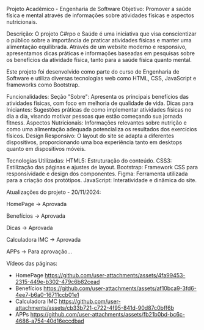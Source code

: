 Projeto Acadêmico - Engenharia de Software Objetivo: Promover a saúde física e mental através de informações sobre atividades físicas e aspectos nutricionais.

Descrição: O projeto C#rpo e Saúde é uma iniciativa que visa conscientizar o público sobre a importância de praticar atividades físicas e manter uma alimentação equilibrada. Através de um website moderno e responsivo, apresentamos dicas práticas e informações baseadas em pesquisas sobre os benefícios da atividade física, tanto para a saúde física quanto mental.

Este projeto foi desenvolvido como parte do curso de Engenharia de Software e utiliza diversas tecnologias web como HTML, CSS, JavaScript e frameworks como Bootstrap.

Funcionalidades: Seção "Sobre": Apresenta os principais benefícios das atividades físicas, com foco em melhoria de qualidade de vida. Dicas para Iniciantes: Sugestões práticas de como implementar atividades físicas no dia a dia, visando motivar pessoas que estão começando sua jornada fitness. Aspectos Nutricionais: Informações relevantes sobre nutrição e como uma alimentação adequada potencializa os resultados dos exercícios físicos. Design Responsivo: O layout do site se adapta a diferentes dispositivos, proporcionando uma boa experiência tanto em desktops quanto em dispositivos móveis.

Tecnologias Utilizadas: HTML5: Estruturação do conteúdo. CSS3: Estilização das páginas e ajustes de layout. Bootstrap: Framework CSS para responsividade e design dos componentes. Figma: Ferramenta utilizada para a criação dos protótipos. JavaScript: Interatividade e dinâmica do site.

Atualizações do projeto - 20/11/2024:

HomePage -> Aprovada

Benefícios -> Aprovada

Dicas -> Aprovada

Calculadora IMC -> Aprovada

APPs -> Para aprovação...

Vídeos das páginas:

- HomePage https://github.com/user-attachments/assets/4fa99453-2315-449e-b302-479c6b82cead
- Benefícios https://github.com/user-attachments/assets/af10bca9-3fd6-4ee7-b6a0-16711ccb01e1
- Calculadora IMC https://github.com/user-attachments/assets/cb33b721-c722-4f95-841d-90d87c0bff6b
- APPs https://github.com/user-attachments/assets/fb21b0bd-bc6c-4686-a754-40d16eccdbad


